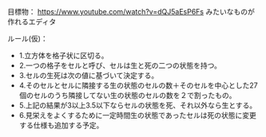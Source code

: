 目標物：
https://www.youtube.com/watch?v=dQJ5aEsP6Fs
みたいなものが作れるエディタ

ルール(仮)：
- 1.立方体を格子状に区切る。
- 2.一つの格子をセルと呼び、セルは生と死の二つの状態を持つ。
- 3.セルの生死は次の値に基づいて決定する。
- 4.そのセルとセルに隣接する生の状態のセルの数＋そのセルを中心とした27個のセルのうち隣接してない生の状態のセルの数を２で割ったもの。
- 5.上記の結果が3以上3.5以下ならセルの状態を死、それ以外なら生とする。
- 6.見栄えをよくするために一定時間生の状態であったセルは死の状態に変更する仕様も追加する予定。

